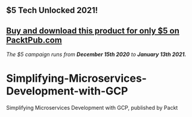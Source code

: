 ## $5 Tech Unlocked 2021!
[Buy and download this product for only $5 on PacktPub.com](https://www.packtpub.com/)
-----
*The $5 campaign         runs from __December 15th 2020__ to __January 13th 2021.__*

# Simplifying-Microservices-Development-with-GCP
Simplifying Microservices Development with GCP, published by Packt
